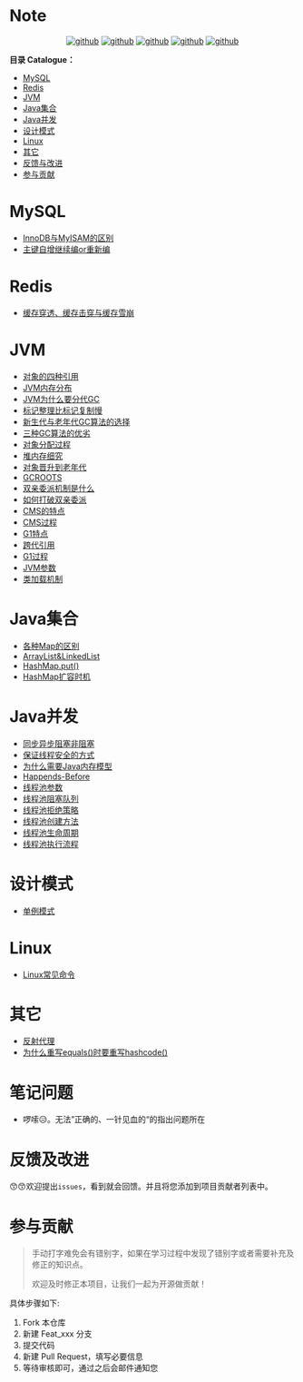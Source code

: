# Note

<p align="center">
  <a href="https://github.com">
  <img src="https://img.shields.io/badge/MySQL-github-blue.svg" alt="github"></a>
   <a href="https://github.com">
  <img src="https://img.shields.io/badge/Redis-github-black.svg" alt="github"></a>
   <a href="https://github.com">
  <img src="https://img.shields.io/badge/JVM-github-green.svg" alt="github"></a>
   <a href="https://github.com">
  <img src="https://img.shields.io/badge/并发-github-red.svg" alt="github"></a>
   <a href="https://github.com">
  <img src="https://img.shields.io/badge/Linux-github-white.svg" alt="github"></a>
</p>


**目录 Catalogue：** 

- [MySQL](#MySQL)
- [Redis](#Redis)
- [JVM](#JVM)
- [Java集合](#Java集合)
- [Java并发](#Java并发)
- [设计模式](#设计模式)
- [Linux](#Linux)
- [其它](#其它)
- [反馈与改进](#反馈及改进)
- [参与贡献](#参与贡献)

# MySQL

- [InnoDB与MyISAM的区别](./MySQL/InnoDB与MyISAM的区别.md)
- [主键自增继续编or重新编](./MySQL/主键自增继续编or重新编.md)

# Redis

- [缓存穿透、缓存击穿与缓存雪崩](./Redis/缓存穿透、缓存击穿与缓存雪崩.md)

# JVM

- [对象的四种引用](./JVM/对象的四种引用.md)
- [JVM内存分布](./JVM/JVM内存分布.md)
- [JVM为什么要分代GC](./JVM/JVM为什么要分代GC.md)
- [标记整理比标记复制慢](./JVM/标记整理比标记复制慢.md)
- [新生代与老年代GC算法的选择](./JVM/新生代与老年代GC算法的选择)
- [三种GC算法的优劣](./JVM/三种GC算法的优劣.md)
- [对象分配过程](./JVM/对象分配过程.m)
- [堆内存细究](./JVM/堆内存细究.md)
- [对象晋升到老年代](./JVM/对象晋升到老年代.md)
- [GCROOTS](./JVM/GCROOTS.md)
- [双亲委派机制是什么](./JVM/双亲委派机制是什么.md)
- [如何打破双亲委派](./JVM/如何打破双亲委派.md)
- [CMS的特点](./JVM/CMS的特点.md)
- [CMS过程](./JVM/CMS过程.md)
- [G1特点](./JVM/G1特点.md)
- [跨代引用](./JVM/跨代引用.md)
- [G1过程](./JVM/G1过程.md)
- [JVM参数](./JVM/JVM参数.md)
- [类加载机制](./JVM/类加载机制.md)

# Java集合

- [各种Map的区别](./Java集合/各种Map的区别.md)
- [ArrayList&LinkedList](./Java集合/ArrayList&LinkedList.md)
- [HashMap.put()](./Java集合/HashMapput().md)
- [HashMap扩容时机](./Java集合/HashMap扩容时机.md)

# Java并发

- [同步异步阻塞非阻塞](./并发/同步异步阻塞非阻塞.md)
- [保证线程安全的方式](./JVM/保证线程安全的方式.md)
- [为什么需要Java内存模型](./并发/为什么需要Java内存模型.md)
- [Happends-Before](./并发/Happends-Before.md)
- [线程池参数](./并发/线程池参数)
- [线程池阻塞队列](./并发/线程池阻塞队列.md)
- [线程池拒绝策略](./并发/线程池拒绝策略.md)
- [线程池创建方法](./并发/线程池创建方法.md)
- [线程池生命周期](./并发/线程池生命周期.md)
- [线程池执行流程](./并发/线程池执行流程.md)

# 设计模式

- [单例模式](./设计模式/单例模式.md)

# Linux

- [Linux常见命令](./Linux/Linux常见命令.md)

# 其它

- [反射代理](./其它/反射代理.md)
- [为什么重写equals()时要重写hashcode()](./其它/为什么重写equals()时要重写hashcode().md)

# 笔记问题

- 啰嗦😥。无法”正确的、一针见血的“的指出问题所在

# 反馈及改进

😙😙欢迎提出`issues`，看到就会回馈。并且将您添加到项目贡献者列表中。

# 参与贡献

> 手动打字难免会有错别字，如果在学习过程中发现了错别字或者需要补充及修正的知识点。
>
> 欢迎及时修正本项目，让我们一起为开源做贡献！

具体步骤如下:

1. Fork 本仓库
2. 新建 Feat_xxx 分支
3. 提交代码
4. 新建 Pull Request，填写必要信息
5. 等待审核即可，通过之后会邮件通知您
